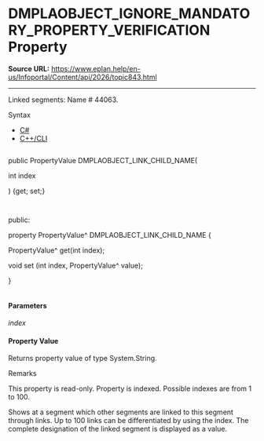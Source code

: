 # DMPLAOBJECT_IGNORE_MANDATORY_PROPERTY_VERIFICATION Property

**Source URL:** https://www.eplan.help/en-us/Infoportal/Content/api/2026/topic843.html

---

Linked segments: Name # 44063.

Syntax

- [C#](#i-syntax-CS)
- [C++/CLI](#i-syntax-CPP2005)

```
```
public PropertyValue DMPLAOBJECT_LINK_CHILD_NAME( 

   int index

) {get; set;}
```
```

```
```
public:

property PropertyValue^ DMPLAOBJECT_LINK_CHILD_NAME {

   PropertyValue^ get(int index);

   void set (int index, PropertyValue^ value);

}
```
```

#### Parameters

*index*

#### Property Value

Returns property value of type System.String.

Remarks

This property is read-only. Property is indexed. Possible indexes are from 1 to 100.

Shows at a segment which other segments are linked to this segment through links. Up to 100 links can be differentiated by using the index. The complete designation of the linked segment is displayed as a value.

